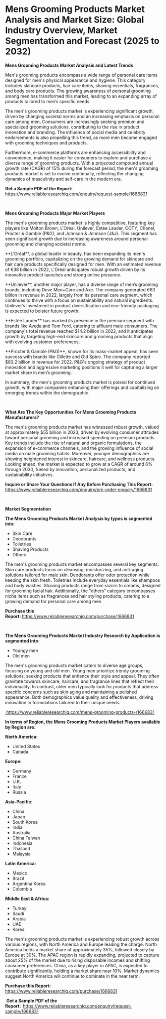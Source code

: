 <p><h1>Mens Grooming Products Market Analysis and Market Size: Global Industry Overview, Market Segmentation and Forecast (2025 to 2032)</h1></p><p><strong>Mens Grooming Products Market Analysis and Latest Trends</strong></p>
<p><p>Men's grooming products encompass a wide range of personal care items designed for men's physical appearance and hygiene. This category includes skincare products, hair care items, shaving essentials, fragrances, and body care products. The growing awareness of personal grooming among men has transformed this market, leading to an expanding array of products tailored to men’s specific needs.</p><p>The men's grooming products market is experiencing significant growth, driven by changing societal norms and an increasing emphasis on personal care among men. Consumers are increasingly seeking premium and specialized grooming solutions, contributing to the rise in product innovation and branding. The influence of social media and celebrity endorsements is also propelling this trend, as more men become engaged with grooming techniques and products.</p><p>Furthermore, e-commerce platforms are enhancing accessibility and convenience, making it easier for consumers to explore and purchase a diverse range of grooming products. With a projected compound annual growth rate (CAGR) of 15% during the forecast period, the men's grooming products market is set to evolve continually, reflecting the changing dynamics of masculinity and self-care in the modern era.</p></p>
<p><strong>Get a Sample PDF of the Report:&nbsp;</strong> <a href="https://www.reliableresearchiq.com/enquiry/request-sample/1666831?utm_campaign=2481&utm_medium=2&utm_source=Github&utm_content=ia&utm_term=16042025&utm_id=mens-grooming-products">https://www.reliableresearchiq.com/enquiry/request-sample/1666831</a></p>
<p>&nbsp;</p>
<p><strong>Mens Grooming Products Major Market Players</strong></p>
<p><p>The men's grooming products market is highly competitive, featuring key players like Molton Brown, L'Oréal, Unilever, Estée Lauder, COTY, Chanel, Procter & Gamble (P&G), and Johnson & Johnson (J&J). This segment has seen significant growth due to increasing awareness around personal grooming and changing societal norms.</p><p>**L'Oréal**, a global leader in beauty, has been expanding its men's grooming portfolio, capitalizing on the growing demand for skincare and hair care products specifically designed for men. With an estimated revenue of €38 billion in 2022, L'Oréal anticipates robust growth driven by its innovative product launches and strong online presence.</p><p>**Unilever**, another major player, has a diverse range of men’s grooming brands, including Dove Men+Care and Axe. The company generated €60 billion in revenue in 2022, largely from its personal care segment, which continues to thrive with a focus on sustainability and natural ingredients. Unilever’s investment in product diversification and eco-friendly packaging is expected to bolster future growth.</p><p>**Estée Lauder** has marked its presence in the premium segment with brands like Aveda and Tom Ford, catering to affluent male consumers. The company's total revenue reached $14.2 billion in 2022, and it anticipates growth by targeting high-end skincare and grooming products that align with evolving customer preferences.</p><p>**Procter & Gamble (P&G)**, known for its mass-market appeal, has seen success with brands like Gillette and Old Spice. The company reported $80.2 billion in revenue for 2022. P&G's ongoing strategy of product innovation and aggressive marketing positions it well for capturing a larger market share in men’s grooming.</p><p>In summary, the men's grooming products market is poised for continued growth, with major companies enhancing their offerings and capitalizing on emerging trends within the demographic.</p></p>
<p>&nbsp;</p>
<p><strong>What Are The Key Opportunities For Mens Grooming Products Manufacturers?</strong></p>
<p><p>The men's grooming products market has witnessed robust growth, valued at approximately $55 billion in 2023, driven by evolving consumer attitudes toward personal grooming and increased spending on premium products. Key trends include the rise of natural and organic formulations, the expansion of e-commerce channels, and the growing influence of social media on male grooming habits. Moreover, younger demographics are showing heightened interest in skincare, haircare, and wellness products. Looking ahead, the market is expected to grow at a CAGR of around 6% through 2030, fueled by innovation, personalized products, and sustainability initiatives.</p></p>
<p><strong>Inquire or Share Your Questions If Any Before Purchasing This Report:</strong> <a href="https://www.reliableresearchiq.com/enquiry/pre-order-enquiry/1666831?utm_campaign=2481&utm_medium=2&utm_source=Github&utm_content=ia&utm_term=16042025&utm_id=mens-grooming-products">https://www.reliableresearchiq.com/enquiry/pre-order-enquiry/1666831</a></p>
<p>&nbsp;</p>
<p><strong>Market Segmentation</strong></p>
<p><strong>The Mens Grooming Products Market Analysis by types is segmented into:</strong></p>
<p><ul><li>Skin Care</li><li>Deodorants</li><li>Toiletries</li><li>Shaving Products</li><li>Others</li></ul></p>
<p><p>The men's grooming products market encompasses several key segments. Skin care products focus on cleansing, moisturizing, and anti-aging solutions tailored for male skin. Deodorants offer odor protection while keeping the skin fresh. Toiletries include everyday essentials like shampoos and body washes. Shaving products range from razors to creams, designed for grooming facial hair. Additionally, the "others" category encompasses niche items such as fragrances and hair styling products, catering to a growing demand for personal care among men.</p></p>
<p><strong>Purchase this Report:&nbsp;</strong><a href="https://www.reliableresearchiq.com/purchase/1666831?utm_campaign=2481&utm_medium=2&utm_source=Github&utm_content=ia&utm_term=16042025&utm_id=mens-grooming-products">https://www.reliableresearchiq.com/purchase/1666831</a></p>
<p>&nbsp;</p>
<p><strong>The Mens Grooming Products Market Industry Research by Application is segmented into:</strong></p>
<p><ul><li>Youngy men</li><li>Old men</li></ul></p>
<p><p>The men's grooming products market caters to diverse age groups, focusing on young and old men. Young men prioritize trendy grooming solutions, seeking products that enhance their style and appeal. They often gravitate towards skincare, haircare, and fragrance lines that reflect their individuality. In contrast, older men typically look for products that address specific concerns such as skin aging and maintaining a polished appearance. Both demographics value quality and effectiveness, driving innovation in formulations tailored to their unique needs.</p></p>
<p><a href="https://www.reliableresearchiq.com/mens-grooming-products-r1666831?utm_campaign=2481&utm_medium=2&utm_source=Github&utm_content=ia&utm_term=16042025&utm_id=mens-grooming-products">&nbsp;https://www.reliableresearchiq.com/mens-grooming-products-r1666831</a></p>
<p><strong>In terms of Region, the Mens Grooming Products Market Players available by Region are:</strong></p>
<p>
    <p> <strong> North America: </strong>
        <ul>
            <li>United States</li>
            <li>Canada</li>
        </ul>
        </p> 
    <p> <strong> Europe: </strong>
        <ul>
            <li>Germany</li>
            <li>France</li>
            <li>U.K.</li>
            <li>Italy</li>
            <li>Russia</li>
        </ul>
        </p> 
    <p> <strong> Asia-Pacific: </strong>
        <ul>
            <li>China</li>
            <li>Japan</li>
            <li>South Korea</li>
            <li>India</li>
            <li>Australia</li>
            <li>China Taiwan</li>
            <li>Indonesia</li>
            <li>Thailand</li>
            <li>Malaysia</li>
        </ul>
        </p> 
    <p> <strong> Latin America: </strong>
        <ul>
            <li>Mexico</li>
            <li>Brazil</li>
            <li>Argentina Korea</li>
            <li>Colombia</li>
        </ul>
        </p> 
    <p> <strong> Middle East & Africa: </strong>
        <ul>
            <li>Turkey</li>
            <li>Saudi</li>
            <li>Arabia</li>
            <li>UAE</li>
            <li>Korea</li>
        </ul>
    </p>
    </p>
<p><p>The men's grooming products market is experiencing robust growth across various regions, with North America and Europe leading the charge. North America holds a market share of approximately 35%, followed closely by Europe at 30%. The APAC region is rapidly expanding, projected to capture about 25% of the market due to rising disposable incomes and shifting consumer preferences. China, as a key player in APAC, is expected to contribute significantly, holding a market share near 10%. Market dynamics suggest North America will continue to dominate in the near term.</p></p>
<p><strong>Purchase this Report: </strong><a href="https://www.reliableresearchiq.com/purchase/1666831?utm_campaign=2481&utm_medium=2&utm_source=Github&utm_content=ia&utm_term=16042025&utm_id=mens-grooming-products">https://www.reliableresearchiq.com/purchase/1666831</a></p>
<p>&nbsp;<strong>Get a Sample PDF of the Report:&nbsp;&nbsp;</strong><a href="https://www.reliableresearchiq.com/enquiry/request-sample/1666831?utm_campaign=2481&utm_medium=2&utm_source=Github&utm_content=ia&utm_term=16042025&utm_id=mens-grooming-products">https://www.reliableresearchiq.com/enquiry/request-sample/1666831</a></p>
<p><strong></strong></p>
<p><p></p><p></p><p></p></p>